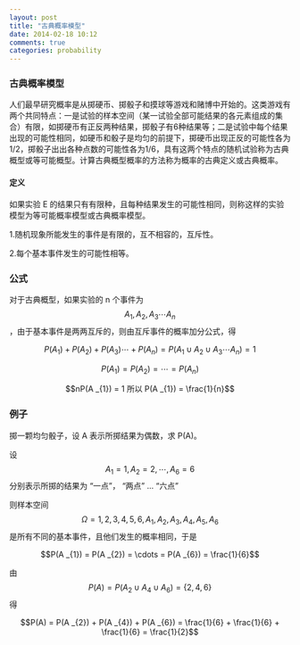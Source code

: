 ```yaml
---
layout: post
title: "古典概率模型"
date: 2014-02-18 10:12
comments: true
categories: probability
---
```

### 古典概率模型

人们最早研究概率是从掷硬币、掷骰子和摸球等游戏和赌博中开始的。这类游戏有两个共同特点：一是试验的样本空间（某一试验全部可能结果的各元素组成的集合）有限，如掷硬币有正反两种结果，掷骰子有6种结果等；二是试验中每个结果出现的可能性相同，如硬币和骰子是均匀的前提下，掷硬币出现正反的可能性各为1/2，掷骰子出出各种点数的可能性各为1/6，具有这两个特点的随机试验称为古典概型或等可能概型。计算古典概型概率的方法称为概率的古典定义或古典概率。

#### 定义

如果实验 E 的结果只有有限种，且每种结果发生的可能性相同，则称这样的实验模型为等可能概率模型或古典概率模型。

1.随机现象所能发生的事件是有限的，互不相容的，互斥性。

2.每个基本事件发生的可能性相等。

### 公式

对于古典概型，如果实验的 n 个事件为 $$A _{1}, A _{2}, A _{3} \cdots A _{n}$$，由于基本事件是两两互斥的，则由互斥事件的概率加分公式，得

$$P(A _{1}) + P(A _{2}) + P(A _{3}) \cdots + P(A _{n}) = P(A _{1} \cup A _{2} \cup A _{3} \cdots A _{n}) = 1$$

$$P(A _{1}) = P(A _{2}) = \cdots = P(A _{n})$$

$$nP(A _{1}) = 1 所以 P(A _{1}) = \frac{1}{n}$$

### 例子

掷一颗均匀骰子，设 A 表示所掷结果为偶数，求 P(A)。

设 $$A _{1} = 1, A _{2} = 2, \cdots , A _{6} = 6$$ 分别表示所掷的结果为 “一点”， “两点” ... “六点”

则样本空间 $$\Omega = {1,2,3,4,5,6}, A _{1}, A _{2}, A _{3}, A _{4}, A _{5}, A _{6} $$ 是所有不同的基本事件，且他们发生的概率相同，于是

$$P(A _{1}) = P(A _{2}) = \cdots = P(A _{6}) = \frac{1}{6}$$

由 $$P(A) = P(A _{2} \cup A _{4} \cup A _{6}) = \left\{2,4,6\right\}$$ 得

$$P(A) = P(A _{2}) + P(A _{4}) + P(A _{6}) = \frac{1}{6} + \frac{1}{6} + \frac{1}{6} = \frac{1}{2}$$
